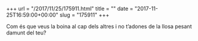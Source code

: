+++
url = "/2017/11/25/175911.html"
title = ""
date = "2017-11-25T16:59:00+00:00"
slug = "175911"
+++

Com és que veus la boina al cap dels altres i no t’adones de la llosa pesant damunt del teu?

